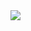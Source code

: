 <a href="https://github.com/anuraghazra/github-readme-stats">
  <img align="left" src="https://github-readme-stats.vercel.app/api?username=ggharada&count_private=true&show_icons=true" />
</a>
